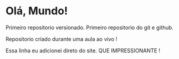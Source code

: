 # Olá, Mundo!
 Primeiro repositorio versionado. Primeiro repositorio do git e github.

 Repositorio criado durante uma aula ao vivo !
 
 Essa linha eu adicionei direto do site. QUE IMPRESSIONANTE !
